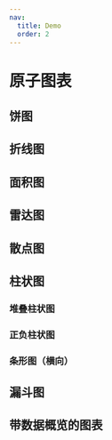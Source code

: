 ```yaml
---
nav:
  title: Demo
  order: 2
---
```


# 原子图表

## 饼图

<code src="../demos/charts/donut/donut-single.tsx" background="var(--main-bg-color)"  title="单值饼图" iframe=450></code>
<code src="../demos/charts/donut/donut-single-categorized.tsx" background="var(--main-bg-color)"  title="带分类的单值饼图" iframe=540></code>
<code src="../demos/charts/donut/donut-multi.tsx" background="var(--main-bg-color)"  title="多值饼图" iframe=540></code>
<code src="../demos/charts/donut/donut-multi-categorized.tsx" background="var(--main-bg-color)"  title="带分类的多值饼图" iframe=400></code>

## 折线图

<code src="../demos/charts/line.tsx" background="var(--main-bg-color)" iframe=540></code>

## 面积图

<code src="../demos/charts/area.tsx" background="var(--main-bg-color)" iframe=540></code>

## 雷达图

<code src="../demos/charts/radar.tsx" background="var(--main-bg-color)" iframe=540></code>

## 散点图

<code src="../demos/charts/scatter.tsx" background="var(--main-bg-color)" iframe=540></code>

## 柱状图

<code src="../demos/charts/bar/bar.tsx" background="var(--main-bg-color)" iframe=540></code>

### 堆叠柱状图

<code src="../demos/charts/bar/bar-stacked.tsx" background="var(--main-bg-color)" iframe=540></code>

### 正负柱状图

<code src="../demos/charts/bar/bar-negative.tsx" background="var(--main-bg-color)" iframe=540></code>

### 条形图（横向）

<code src="../demos/charts/bar/bar-horizontal.tsx" background="var(--main-bg-color)" iframe=540></code>

## 漏斗图

<code src="../demos/charts/funnel.tsx" background="var(--main-bg-color)" iframe=540></code>

## 带数据概览的图表

<code src="../demos/charts/chartWithStatic.tsx" background="var(--main-bg-color)" iframe=1000></code>
